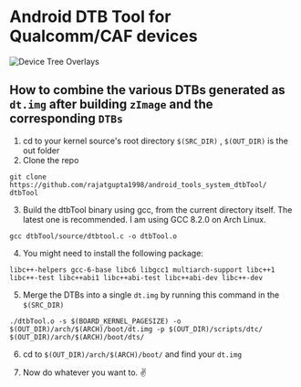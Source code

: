 # Android DTB Tool for Qualcomm/CAF devices

![Device Tree Overlays](https://source.android.com/devices/architecture/images/treble_dto_bootloader.png "DTO")

## How to combine the various DTBs generated as ```dt.img``` after building ```zImage``` and the corresponding ```DTBs```

1. cd to your kernel source's root directory ```$(SRC_DIR)``` , ```$(OUT_DIR)``` is the out folder 
2. Clone the repo
```
git clone https://github.com/rajatgupta1998/android_tools_system_dtbTool/ dtbTool 
```
3. Build the dtbTool binary using gcc, from the current directory itself. The latest one is recommended. I am using GCC 8.2.0 on Arch Linux.
``` 
gcc dtbTool/source/dtbtool.c -o dtbTool.o
```
4. You might need to install the following package:
```
libc++-helpers gcc-6-base libc6 libgcc1 multiarch-support libc++1 libc++-test libc++abi1 libc++abi-test libc++abi-dev libc++-dev
```
5. Merge the DTBs into a single ```dt.img``` by running this command in the ```$(SRC_DIR)```
```
./dtbTool.o -s $(BOARD_KERNEL_PAGESIZE) -o $(OUT_DIR)/arch/$(ARCH)/boot/dt.img -p $(OUT_DIR)/scripts/dtc/ $(OUT_DIR)/arch/$(ARCH)/boot/dts/
```
6. cd to ```$(OUT_DIR)/arch/$(ARCH)/boot/``` and find your ```dt.img```

7. Now do whatever you want to. :v:
